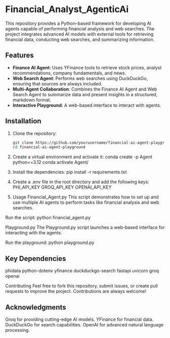 # Financial_Analyst_AgenticAi

This repository provides a Python-based framework for developing AI agents capable of performing financial analysis and web searches. The project integrates advanced AI models with external tools for retrieving financial data, conducting web searches, and summarizing information.

## Features

- **Finance AI Agent**: Uses YFinance tools to retrieve stock prices, analyst recommendations, company fundamentals, and news.
- **Web Search Agent**: Performs web searches using DuckDuckGo, ensuring that sources are always included.
- **Multi-Agent Collaboration**: Combines the Finance AI Agent and Web Search Agent to summarize data and present insights in a structured, markdown format.
- **Interactive Playground**: A web-based interface to interact with agents.

## Installation

1. Clone the repository:
   ```bash
   git clone https://github.com/yourusername/financial-ai-agent-playground.git
   cd financial-ai-agent-playground

2. Create a virtual environment and activate it:
conda create -p Agent python==3.12
conda activate Agent/

3. Install the dependencies:
pip install -r requirements.txt

4. Create a .env file in the root directory and add the following keys:
PHI_API_KEY
GROQ_API_KEY
OPENAI_API_KEY

5. Usage
Financial_Agent.py
This script demonstrates how to set up and use multiple AI agents to perform tasks like financial analysis and web searches.

Run the script:
python financial_agent.py

Playground.py
The Playground.py script launches a web-based interface for interacting with the agents.

Run the playground:
python playground.py

## Key Dependencies

phidata
python-dotenv
yfinance
duckduckgo-search
fastapi
uvicorn
groq
openai

Contributing
Feel free to fork this repository, submit issues, or create pull requests to improve the project. Contributions are always welcome!

## Acknowledgments

Groq for providing cutting-edge AI models.
YFinance for financial data.
DuckDuckGo for search capabilities.
OpenAI for advanced natural language processing.


